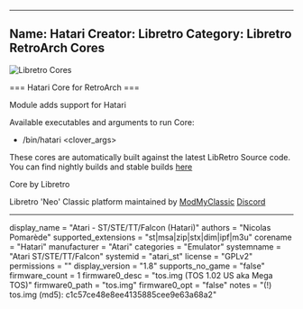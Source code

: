 -----------------------
Name: Hatari
Creator: Libretro
Category: Libretro RetroArch Cores
-----------------------
![Libretro Cores](https://modmyclassic.com/wp-content/uploads/2020/06/LibRetroNeoCoresSmall.png)

=== Hatari Core for RetroArch ===

Module adds support for Hatari

Available executables and arguments to run Core:
- /bin/hatari <rom> <clover_args>

These cores are automatically built against the latest LibRetro Source code. You can find nightly builds and stable builds [here](https://modmyclassic.com/hmodcores)

Core by Libretro

Libretro 'Neo' Classic platform maintained by [ModMyClassic](https://modmyclassic.com) [Discord](https://modmyclassic.com/discord)

-----------------------

display_name = "Atari - ST/STE/TT/Falcon (Hatari)"
authors = "Nicolas Pomarède"
supported_extensions = "st|msa|zip|stx|dim|ipf|m3u"
corename = "Hatari"
manufacturer = "Atari"
categories = "Emulator"
systemname = "Atari ST/STE/TT/Falcon"
systemid = "atari_st"
license = "GPLv2"
permissions = ""
display_version = "1.8"
supports_no_game = "false"
firmware_count = 1
firmware0_desc = "tos.img (TOS 1.02 US aka Mega TOS)"
firmware0_path = "tos.img"
firmware0_opt = "false"
notes = "(!) tos.img (md5): c1c57ce48e8ee4135885cee9e63a68a2"
